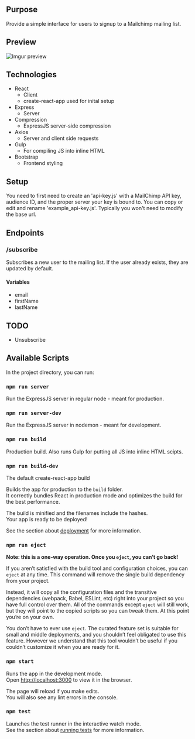 
## Purpose
Provide a simple interface for users to signup to a Mailchimp mailing list.

## Preview
![Imgur preview](https://i.imgur.com/ayCkr3T.gif)

## Technologies
- React
	- Client
	- create-react-app used for inital setup
- Express
	- Server
- Compression
	- ExpressJS server-side compression
- Axios
	- Server and client side requests
- Gulp
	- For compiling JS into inline HTML
- Bootstrap
	- Frontend styling 

## Setup

You need to first need to create an 'api-key.js' with a MailChimp API key, audience ID, and the proper server your key is bound to. You can copy or edit and rename 'example_api-key.js'. Typically you won't need to modify the base url.

## Endpoints

### /subscribe
Subscribes a new user to the mailing list. If the user already exists, they are updated by default.
#### Variables
- email
- firstName
- lastName

## TODO
- Unsubscribe

## Available Scripts

In the project directory, you can run:

### `npm run server`

Run the ExpressJS server in regular node - meant for production.

### `npm run server-dev`

Run the ExpressJS server in nodemon - meant for development.

### `npm run build`

Production build. Also runs Gulp for putting all JS into inline HTML scipts.

### `npm run build-dev`

The default create-react-app build

Builds the app for production to the `build` folder.\
It correctly bundles React in production mode and optimizes the build for the best performance.

The build is minified and the filenames include the hashes.\
Your app is ready to be deployed!

See the section about [deployment](https://facebook.github.io/create-react-app/docs/deployment) for more information.

### `npm run eject`

**Note: this is a one-way operation. Once you `eject`, you can’t go back!**

If you aren’t satisfied with the build tool and configuration choices, you can `eject` at any time. This command will remove the single build dependency from your project.

Instead, it will copy all the configuration files and the transitive dependencies (webpack, Babel, ESLint, etc) right into your project so you have full control over them. All of the commands except `eject` will still work, but they will point to the copied scripts so you can tweak them. At this point you’re on your own.

You don’t have to ever use `eject`. The curated feature set is suitable for small and middle deployments, and you shouldn’t feel obligated to use this feature. However we understand that this tool wouldn’t be useful if you couldn’t customize it when you are ready for it.

### `npm start`

Runs the app in the development mode.\
Open [http://localhost:3000](http://localhost:3000) to view it in the browser.

The page will reload if you make edits.\
You will also see any lint errors in the console.

### `npm test`

Launches the test runner in the interactive watch mode.\
See the section about [running tests](https://facebook.github.io/create-react-app/docs/running-tests) for more information.
